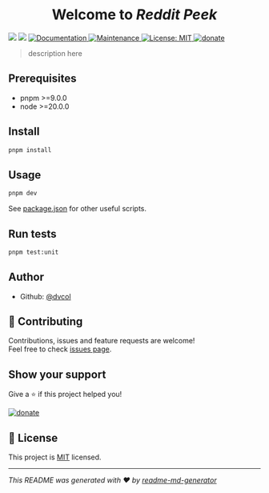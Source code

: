 
<h1 align="center">Welcome to <i>Reddit Peek</i></h1>
<p>
  <img src="https://img.shields.io/badge/pnpm-%3E%3D7.0.0-blue.svg" />
  <img src="https://img.shields.io/badge/node-%3E%3D17.0.0-blue.svg" />
  <a href="https://github.com/dvcol/web-extension-template#readme" target="_blank">
    <img alt="Documentation" src="https://img.shields.io/badge/documentation-yes-brightgreen.svg" />
  </a>
  <a href="https://github.com/dvcol/web-extension-template/graphs/commit-activity" target="_blank">
    <img alt="Maintenance" src="https://img.shields.io/badge/Maintained%3F-yes-green.svg" />
  </a>
  <a href="https://github.com/dvcol/web-extension-template/blob/master/LICENSE" target="_blank">
    <img alt="License: MIT" src="https://img.shields.io/github/license/dvcol/web-extension-template" />
  </a>
 <a href="https://paypal.me/dvcol/5" target="_blank">
    <img alt="donate" src="https://img.shields.io/badge/Donate%20€-PayPal-brightgreen.svg" />
  </a>
</p>

> <Reddit Peek> description here
## Prerequisites

- pnpm >=9.0.0
- node >=20.0.0

## Install

```sh
pnpm install
```

## Usage

```sh
pnpm dev
```

See [package.json](https://github.com/dvcol/web-extension-template/blob/main/package.json) for other useful scripts.

## Run tests

```sh
pnpm test:unit
```

## Author

* Github: [@dvcol](https://github.com/dvcol)

## 🤝 Contributing

Contributions, issues and feature requests are welcome!<br />Feel free to check [issues page](https://github.com/dvcol/web-extension-template/issues).

## Show your support

Give a ⭐️ if this project helped you!

 <a href="https://paypal.me/dvcol/5" target="_blank">
    <img alt="donate" src="https://img.shields.io/badge/Donate%20€-PayPal-brightgreen.svg" />
  </a>

## 📝 License

This project is [MIT](https://github.com/dvcol/web-extension-template/blob/master/LICENSE) licensed.

***
_This README was generated with ❤️ by [readme-md-generator](https://github.com/kefranabg/readme-md-generator)_
